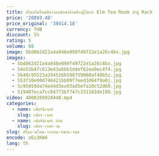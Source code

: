 ```yaml
---
title: สไตล์จีนใหม่สีดําวอลนัทชาด้านข้างตู้ไม้เก่า Elm Tea Room ต่ําตู้ Rack
price: '28893.48'
price_original: '30414.18'
currency: THB
discount: 5%
rating: 5
volume: 88
image: Sbd862d21a4a046e099f49722e1a26c4bx.jpg
images:
  - Sbd862d21a4a046e099f49722e1a26c4bx.jpg
  - S4e53b47c613e43abbb1ddef62ee0ec4f4.jpg
  - Sb40c95523a294516b598759060af40b5z.jpg
  - S53f10e00d746421bb09f7eed3d64f9a0j.jpg
  - Sc95459da74ed4d3ea93ad5efa19c52d60.jpg
  - S19407eca7cc84773bf747c331163de18O.jpg
video: 4000269924448.mp4
categories:
  - name: เฟอร์นิเจอร์
    slug: เฟอร-เจอร
  - name: เฟอร์นิเจอร์ บ้าน
    slug: เฟอร-เจอร-าน
slug: สไตล-นใหม-าวอลน-ทชาด-านข
encode: oEu3KW4
lang: th
---
```

  